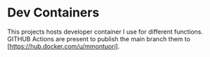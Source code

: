 # Dev Containers

This projects hosts developer container I use for different functions. GITHUB Actions are present to publish the main branch them to [https://hub.docker.com/u/mmontuori].

